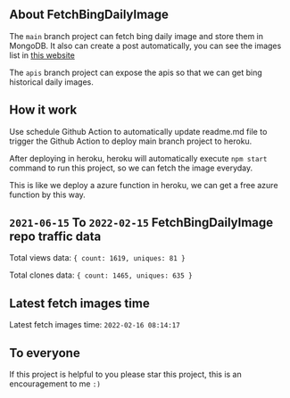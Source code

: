 ## About FetchBingDailyImage

The `main` branch project can fetch bing daily image and store them in MongoDB.
It also can create a post automatically, you can see the images list in [this website](https://oursalbum.netlify.app)

The `apis` branch project can expose the apis so that we can get bing historical daily images.

## How it work

Use schedule Github Action to automatically update readme.md file to trigger the Github Action to deploy main branch project to heroku.

After deploying in heroku, heroku will automatically execute `npm start` command to run this project, so we can fetch the image everyday.

This is like we deploy a azure function in heroku, we can get a free azure function by this way.

## `2021-06-15` To `2022-02-15` FetchBingDailyImage repo traffic data

Total views data: `{ count: 1619, uniques: 81 }`

Total clones data: `{ count: 1465, uniques: 635 }`

## Latest fetch images time

Latest fetch images time: `2022-02-16 08:14:17`

## To everyone

If this project is helpful to you please star this project, this is an encouragement to me `:)`



